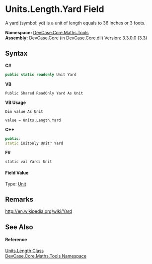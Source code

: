 # Units.Length.Yard Field
 

A yard (symbol: yd) is a unit of length equals to 36 inches or 3 foots.

**Namespace:**&nbsp;<a href="N_DevCase_Core_Maths_Tools">DevCase.Core.Maths.Tools</a><br />**Assembly:**&nbsp;DevCase.Core (in DevCase.Core.dll) Version: 3.3.0.0 (3.3)

## Syntax

**C#**<br />
``` C#
public static readonly Unit Yard
```

**VB**<br />
``` VB
Public Shared ReadOnly Yard As Unit
```

**VB Usage**<br />
``` VB Usage
Dim value As Unit

value = Units.Length.Yard

```

**C++**<br />
``` C++
public:
static initonly Unit^ Yard
```

**F#**<br />
``` F#
static val Yard: Unit
```


#### Field Value
Type: <a href="T_DevCase_Core_Maths_Unit">Unit</a>

## Remarks
<a href="http://en.wikipedia.org/wiki/Yard" target="_blank">http://en.wikipedia.org/wiki/Yard</a>

## See Also


#### Reference
<a href="T_DevCase_Core_Maths_Tools_Units_Length">Units.Length Class</a><br /><a href="N_DevCase_Core_Maths_Tools">DevCase.Core.Maths.Tools Namespace</a><br />